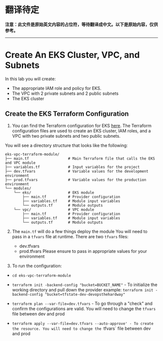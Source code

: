 # 翻译待定

**注意：此文件是原始英文内容的占位符，等待翻译成中文。以下是原始内容，仅供参考。**

---

# Create An EKS Cluster, VPC, and Subnets

In this lab you will create:
- The appropriate IAM role and policy for EKS.
- The VPC with 2 private subnets and 2 public subnets
- The EKS cluster

## Create the EKS Terraform Configuration

1. You can find the Terraform configuration for EKS [here](https://github.com/AdminTurnedDevOps/DevOps-The-Hard-Way-AWS/tree/main/eks-vpc-terraform-module). The Terraform configuration files are used to create an EKS cluster, IAM roles, and a VPC with two private subnets and two public subnets.

You will see a directory structure that looks like the following:

```
eks-vpc-terraform-module/
├── main.tf                  # Main Terraform file that calls the EKS and VPC module
├── variables.tf             # Input variables for the project
├── dev.tfvars               # Variable values for the development environment
├── prod.tfvars              # Variable values for the production environment
└── modules/
    └── eks/                 # EKS module
        ├── main.tf          # Provider configuration
        ├── variables.tf     # Module input variables
        └── outputs.tf       # Module outputs
    └── vpc/                 # VPC module
        ├── main.tf          # Provider configuration
        ├── variables.tf     # Module input variables
        └── outputs.tf       # Module outputs
```

2. The `main.tf` will do a few things deploy the module
   You will need to pass in a `tfvars` file at runtime.
   There are two `tfvars` files:
     - dev.tfvars
     - prod.tfvars
   Please ensure to pass in appropriate values for your environment

3. To run the configuration:
- `cd eks-vpc-terraform-module`
- `terraform init -backend-config "bucket=BUCKET_NAME"` - To initialize the working directory and pull down the provider
   example: `terraform init -backend-config "bucket=tfstate-dev-devopsthehardway"`

- `terraform plan --var-file=dev.tfvars` - To go through a "check" and confirm the configurations are valid. You will need to change the `tfvars` file between dev and prod
- `terraform apply --var-file=dev.tfvars --auto-approve' - To create the resource. You will need to change the `tfvars` file between dev and prod
